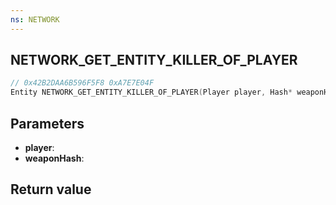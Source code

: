 ```yaml
---
ns: NETWORK
---
```

## NETWORK_GET_ENTITY_KILLER_OF_PLAYER

```c
// 0x42B2DAA6B596F5F8 0xA7E7E04F
Entity NETWORK_GET_ENTITY_KILLER_OF_PLAYER(Player player, Hash* weaponHash);
```


## Parameters
* **player**: 
* **weaponHash**: 

## Return value
